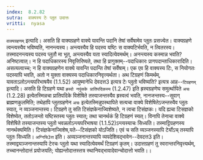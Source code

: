 ```yaml
---
index:  8.2.82
sutra:  वाक्यस्य टेः प्लुत उदात्तः
vritti:  nyasa
---
```


`वाक्यग्रहणम्` इत्यादि। असति हि वाक्यग्रहणे वाक्ये यावन्ति पदानि तेषां सर्वेषामेव प्लुतः प्रसज्येत। वाक्यग्रहणे त्वन्त्यस्यैव भविष्यति, नानन्त्यस्य। अन्त्यस्यैव हि पदस्य यष्टिः स वाक्यटिर्भवति, न त्वितरस्य। तस्मादनन्त्यस्य पदस्य प्लुतौ मा भूत्, अन्त्यस्यैव यता स्यादित्येवमर्थम्। अनन्त्यस्य कस्मान्न भवति? अनिष्टत्वात्। न हि पदाधिकारस्य निवृत्तिरिष्यते, तथा हि प्रागुक्तम्--पदाधिकारः प्रागपदान्ताधिकारादिति। असत्यत्वाच्च; न हि वाक्यग्रहणेन वाक्ये यावन्ति पदान्ति तेषां सर्वेषाम्। एक एव हि वाक्यस्य टिः, स नियोगतः पदस्यापि भवति, अतो न युक्ता वाक्यस्य पदाधिकारनिवृत्त्यर्थता।
अथ टिग्रहणं किमर्थम्, यावताऽलोऽन्त्यपरिभाषयैव (1.1.52) आयुष्मानेधि देवदत्त3 इत्यत्र टेः प्लुतो भविष्यति? इत्यत्र आह--`टिग्रहणम्` इत्यादि। असति हि टिग्रहणे यथा `ह्रस्वो नपुंसके प्रातिपदिकस्य` (1.2.47) इति ह्रस्वग्रहणेघ समुर्त्थापिते `अचः` (1.2.28) इत्येतस्मिन्नचा प्रातिपदिके विशेषिते तस्याजन्तस्यैव ह्रस्वत्वं भवति, नानजन्तस्य--सुवाग् ब्राह्मणकुलमिति; तथेहापि प्लुतग्रहणेन `अचः` इत्येतस्मिन्नुपस्थापिते सत्यचा वाक्ये विशेषितेऽजन्तस्यैव प्लुतः स्यात्, न व्यञ्जनान्तस्य। टिग्रहणे तु सति टिसंज्ञकेनाज्विशेष्यते, न त्वचा टिसंज्ञकः। यदि ह्यचा टिसज्ञको विशेष्येत, ततोऽजन्तो यष्टिस्तस्य प्लुतः स्यात्; तथा चानर्थकं हि टिग्रहणं स्यत्। विनापि तेनाचा वाक्ये विशेषिते तस्याजन्तस्य प्लुतो भवन्नलोऽन्त्यपरिभाषया (1.1.52)ऽन्त्यस्याचः सिध्यति। तस्माट्टिग्रहणस्य नानर्थक्यमिति। टिसंज्ञकेनाज्विशेष,यते--टिसंज्ञको योऽजिति। एवं च सति व्यञ्जनस्यापि टेर्योऽच् तस्यापि प्लुतः सिध्यति। `अग्निचि3त्त` इति। अव्यञ्जनान्तस्यापि व्यपदेशिवद्भावेन--देवदत्त3 इति। तस्माद्व्यञ्जनान्तस्यापि टेरचः प्लुतो यथा स्यादित्येवमर्थं टिग्रहणं कृतम्।
उदात्तग्रहणं तु स्वरान्तरनिवृत्त्यर्थम्, तच्चानन्तोदात्तं प्रयोजयति; योह्यन्तोदात्तस्तत्र स्थानिवद्भावादेवान्चोदात्तो भवति।।

